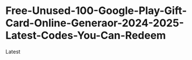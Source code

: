 # Free-Unused-100-Google-Play-Gift-Card-Online-Generaor-2024-2025-Latest-Codes-You-Can-Redeem
Latest
